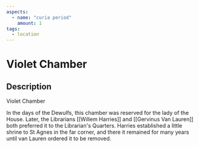 ```yaml
---
aspects: 
  - name: "curia period"
    amount: 1
tags:
  - location
---
```


# Violet Chamber

## Description
Violet Chamber

In the days of the Dewulfs, this chamber was reserved for the lady of the House. Later, the Librarians [[Willem Harries]] and [[Gervinus Van Lauren]] both preferred it to the Librarian's Quarters. Harries  established a little shrine to St Agnes in the far corner, and there it remained for many years until van Lauren ordered it to be removed.